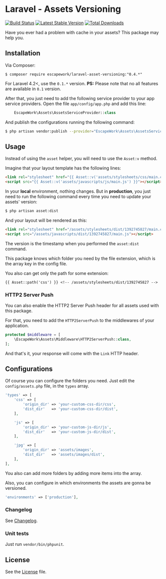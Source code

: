 # Laravel - Assets Versioning

[![Build Status](https://travis-ci.org/EscapeWork/laravel-asset-versioning.png)](http://travis-ci.org/EscapeWork/laravel-asset-versioning) [![Latest Stable Version](https://poser.pugx.org/escapework/laravel-asset-versioning/v/stable.png)](https://packagist.org/packages/escapework/laravel-asset-versioning) [![Total Downloads](https://poser.pugx.org/escapework/laravel-asset-versioning/downloads.png)](https://packagist.org/packages/escapework/laravel-asset-versioning)

Have you ever had a problem with cache in your assets? This package may help you.

## Installation

Via Composer:

```
$ composer require escapework/laravel-asset-versioning:"0.4.*"
```

For Laravel 4.2<, use the `0.1.*` version. **PS:** Please note that no all features are available in `0.1` version.

After that, you just need to add the following service provider to your app service providers. Open the file `app/config/app.php` and add this line:

```php
    EscapeWork\Assets\AssetsServiceProvider::class
```

And publish the configurations running the following command:

```bash
$ php artisan vendor:publish --provider="EscapeWork\Assets\AssetsServiceProvider"
```

## Usage

Instead of using the `asset` helper, you will need to use the `Asset:v` method.

Imagine that your layout template has the following lines:

```html
<link rel="stylesheet" href="{{ Asset::v('assets/stylesheets/css/main.css') }}" />
<script src="{{ Asset::v('assets/javascripts/js/main.js') }}"></script>
```

In your **local** environment, nothing changes. But in **production**, you just need to run the following command every time you need to update your assets' version:

```bash
$ php artisan asset:dist
```

And your layout will be rendered as this:

```html
<link rel="stylesheet" href="/assets/stylesheets/dist/1392745827/main.css" />
<script src="/assets/javascripts/dist/1392745827/main.js"></script>
```

The version is the timestamp when you performed the `asset:dist` command.

This package knows which folder you need by the file extension, which is the array key in the config file.

You also can get only the path for some extension:

```
{{ Asset::path('css') }} <!-- /assets/stylesheets/dist/1392745827 -->
```

### HTTP2 Server Push

You can also enable the HTTP2 Server Push header for all assets used with this package.

For that, you need to add the `HTTP2ServerPush` to the middlewares of your application.

```php
protected $middleware = [
    \EscapeWork\Assets\Middleware\HTTP2ServerPush::class,
];
```

And that's it, your response will come with the `Link` HTTP header.

## Configurations

Of course you can configure the folders you need. Just edit the `config/assets.php` file, in the `types` array.

```php
'types' => [
    'css' => [
        'origin_dir' => 'your-custom-css-dir/css',
        'dist_dir'   => 'your-custom-css-dir/dist',
    ],

    'js' => [
        'origin_dir' => 'your-custom-js-dir/js',
        'dist_dir'   => 'your-custom-js-dir/dist',
    ],

    'jpg' => [
        'origin_dir' => 'assets/images',
        'dist_dir'   => 'assets/images/dist',
    ],
],
```

You also can add more folders by adding more items into the array.

Also, you can configure in which environments the assets are gonna be versioned.

```php
'environments' => ['production'],
```

### Changelog

See [Changelog](https://github.com/EscapeWork/laravel-asset-versioning/blob/master/changelog.md).

### Unit tests

Just run `vendor/bin/phpunit`.

## License

See the [License](https://github.com/EscapeWork/laravel-asset-versioning/blob/master/LICENSE) file.